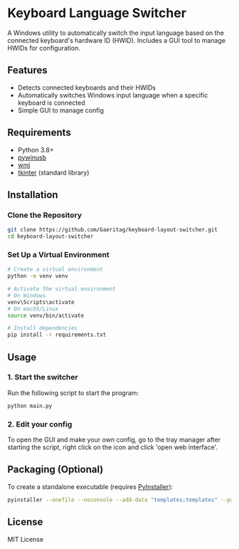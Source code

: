 # Keyboard Language Switcher

A Windows utility to automatically switch the input language based on the connected keyboard's hardware ID (HWID). Includes a GUI tool to manage HWIDs for configuration.

## Features
- Detects connected keyboards and their HWIDs
- Automatically switches Windows input language when a specific keyboard is connected
- Simple GUI to manage config

## Requirements
- Python 3.8+
- [pywinusb](https://pypi.org/project/pywinusb/)
- [wmi](https://pypi.org/project/WMI/)
- [tkinter](https://docs.python.org/3/library/tkinter.html) (standard library)

## Installation

### Clone the Repository
```bash
git clone https://github.com/Gaeritag/keyboard-layout-switcher.git
cd keyboard-layout-switcher
```

### Set Up a Virtual Environment
```bash
# Create a virtual environment
python -m venv venv

# Activate the virtual environment
# On Windows
venv\Scripts\activate
# On macOS/Linux
source venv/bin/activate

# Install dependencies
pip install -r requirements.txt
```

## Usage
### 1. Start the switcher
Run the following script to start the program:

```bash
python main.py
```

### 2. Edit your config
To open the GUI and make your own config, go to the tray manager after starting the script, right click on the icon and click 'open web interface'.

## Packaging (Optional)
To create a standalone executable (requires [PyInstaller](https://pyinstaller.org/)):
```bash
pyinstaller --onefile --noconsole --add-data "templates;templates" --paths=venv/Lib/site-packages --hidden-import pythoncom --hidden-import pywinusb.hid main.py
```

## License
MIT License 